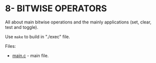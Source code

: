 # 8- BITWISE OPERATORS

All about main bitwise operations and the mainly applications (set, clear, test and toggle).

Use `make` to build in "./exec" file.

Files:
* [main.c](src/main.c) - main file.
